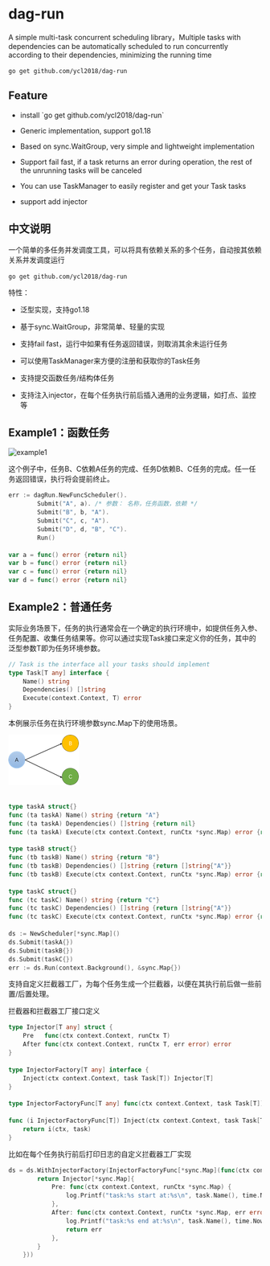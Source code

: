 # dag-run
<p>A simple multi-task concurrent scheduling library，Multiple tasks with dependencies can be automatically scheduled to run concurrently according to their dependencies, minimizing the running time</p>

``` go get github.com/ycl2018/dag-run ```
## Feature
- <p>install `go get github.com/ycl2018/dag-run`</p>
- <p>Generic implementation, support go1.18</p>
- <p>Based on sync.WaitGroup, very simple and lightweight implementation</p>
- <p>Support fail fast, if a task returns an error during operation, the rest of the unrunning tasks will be canceled</p>
- <p>You can use TaskManager to easily register and get your Task tasks</p>
- <p>support add injector</p>

## 中文说明

一个简单的多任务并发调度工具，可以将具有依赖关系的多个任务，自动按其依赖关系并发调度运行

``` go get github.com/ycl2018/dag-run ```

特性：

- <p>泛型实现，支持go1.18</p>
- <p>基于sync.WaitGroup，非常简单、轻量的实现</p>
- <p>支持fail fast，运行中如果有任务返回错误，则取消其余未运行任务</p>
- <p>可以使用TaskManager来方便的注册和获取你的Task任务</p>
- <p>支持提交函数任务/结构体任务</p>
- <p>支持注入injector，在每个任务执行前后插入通用的业务逻辑，如打点、监控等</p>

## Example1：函数任务
 ![example1](images/example1.png)
 
 这个例子中，任务B、C依赖A任务的完成、任务D依赖B、C任务的完成。任一任务返回错误，执行将会提前终止。
```Go
err := dagRun.NewFuncScheduler().
		Submit("A", a). /* 参数： 名称，任务函数，依赖 */
		Submit("B", b, "A").
		Submit("C", c, "A").
		Submit("D", d, "B", "C").
		Run()

var a = func() error {return nil}
var b = func() error {return nil}
var c = func() error {return nil}
var d = func() error {return nil}
```
## Example2：普通任务



实际业务场景下，任务的执行通常会在一个确定的执行环境中，如提供任务入参、任务配置、收集任务结果等。你可以通过实现Task接口来定义你的任务，其中的泛型参数T即为任务环境参数。

```Go
// Task is the interface all your tasks should implement
type Task[T any] interface {
	Name() string
	Dependencies() []string
	Execute(context.Context, T) error
}
```

本例展示任务在执行环境参数sync.Map下的使用场景。

![example1](images/example2.png)

```Go

type taskA struct{}
func (ta taskA) Name() string {return "A"}
func (ta taskA) Dependencies() []string {return nil}
func (ta taskA) Execute(ctx context.Context, runCtx *sync.Map) error {return nil}

type taskB struct{}
func (tb taskB) Name() string {return "B"}
func (tb taskB) Dependencies() []string {return []string{"A"}}
func (tb taskB) Execute(ctx context.Context, runCtx *sync.Map) error {return nil}

type taskC struct{}
func (tc taskC) Name() string {return "C"}
func (tc taskC) Dependencies() []string {return []string{"A"}}
func (tc taskC) Execute(ctx context.Context, runCtx *sync.Map) error {return nil}

ds := NewScheduler[*sync.Map]()
ds.Submit(taskA{})
ds.Submit(taskB{})
ds.Submit(taskC{})
err := ds.Run(context.Background(), &sync.Map{})
```

支持自定义拦截器工厂，为每个任务生成一个拦截器，以便在其执行前后做一些前置/后置处理。

拦截器和拦截器工厂接口定义

```Go
type Injector[T any] struct {
	Pre   func(ctx context.Context, runCtx T)
	After func(ctx context.Context, runCtx T, err error) error
}

type InjectorFactory[T any] interface {
	Inject(ctx context.Context, task Task[T]) Injector[T]
}

type InjectorFactoryFunc[T any] func(ctx context.Context, task Task[T]) Injector[T]

func (i InjectorFactoryFunc[T]) Inject(ctx context.Context, task Task[T]) Injector[T] {
	return i(ctx, task)
}
```
比如在每个任务执行前后打印日志的自定义拦截器工厂实现

```Go
ds = ds.WithInjectorFactory(InjectorFactoryFunc[*sync.Map](func(ctx context.Context, task Task[*sync.Map]) Injector[*sync.Map] {
		return Injector[*sync.Map]{
			Pre: func(ctx context.Context, runCtx *sync.Map) {
				log.Printf("task:%s start at:%s\n", task.Name(), time.Now())
			},
			After: func(ctx context.Context, runCtx *sync.Map, err error) error {
				log.Printf("task:%s end at:%s\n", task.Name(), time.Now())
				return err
			},
		}
	}))
```